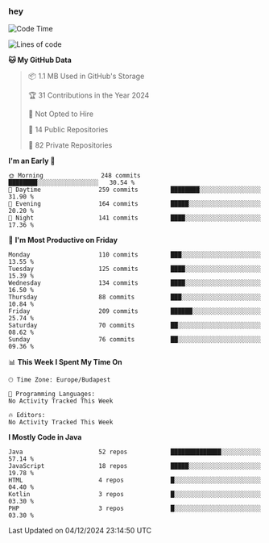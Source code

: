 ### hey

<!--START_SECTION:waka-->
![Code Time](http://img.shields.io/badge/Code%20Time-1%2C037%20hrs%202%20mins-blue)

![Lines of code](https://img.shields.io/badge/From%20Hello%20World%20I%27ve%20Written-1.1%20million%20lines%20of%20code-blue)

**🐱 My GitHub Data** 

> 📦 1.1 MB Used in GitHub's Storage 
 > 
> 🏆 31 Contributions in the Year 2024
 > 
> 🚫 Not Opted to Hire
 > 
> 📜 14 Public Repositories 
 > 
> 🔑 82 Private Repositories 
 > 
**I'm an Early 🐤** 

```text
🌞 Morning                248 commits         ████████░░░░░░░░░░░░░░░░░   30.54 % 
🌆 Daytime                259 commits         ████████░░░░░░░░░░░░░░░░░   31.90 % 
🌃 Evening                164 commits         █████░░░░░░░░░░░░░░░░░░░░   20.20 % 
🌙 Night                  141 commits         ████░░░░░░░░░░░░░░░░░░░░░   17.36 % 
```
📅 **I'm Most Productive on Friday** 

```text
Monday                   110 commits         ███░░░░░░░░░░░░░░░░░░░░░░   13.55 % 
Tuesday                  125 commits         ████░░░░░░░░░░░░░░░░░░░░░   15.39 % 
Wednesday                134 commits         ████░░░░░░░░░░░░░░░░░░░░░   16.50 % 
Thursday                 88 commits          ███░░░░░░░░░░░░░░░░░░░░░░   10.84 % 
Friday                   209 commits         ██████░░░░░░░░░░░░░░░░░░░   25.74 % 
Saturday                 70 commits          ██░░░░░░░░░░░░░░░░░░░░░░░   08.62 % 
Sunday                   76 commits          ██░░░░░░░░░░░░░░░░░░░░░░░   09.36 % 
```


📊 **This Week I Spent My Time On** 

```text
🕑︎ Time Zone: Europe/Budapest

💬 Programming Languages: 
No Activity Tracked This Week

🔥 Editors: 
No Activity Tracked This Week
```

**I Mostly Code in Java** 

```text
Java                     52 repos            ██████████████░░░░░░░░░░░   57.14 % 
JavaScript               18 repos            █████░░░░░░░░░░░░░░░░░░░░   19.78 % 
HTML                     4 repos             █░░░░░░░░░░░░░░░░░░░░░░░░   04.40 % 
Kotlin                   3 repos             █░░░░░░░░░░░░░░░░░░░░░░░░   03.30 % 
PHP                      3 repos             █░░░░░░░░░░░░░░░░░░░░░░░░   03.30 % 
```




 Last Updated on 04/12/2024 23:14:50 UTC
<!--END_SECTION:waka-->
